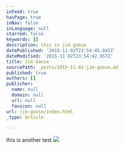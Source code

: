 ```yaml
---
inFeed: true
hasPage: true
inNav: false
inLanguage: null
starred: false
keywords: []
description: this is jim goose
datePublished: '2015-11-02T23:54:45.842Z'
dateModified: '2015-11-02T23:54:42.957Z'
title: Jim Goose
sourcePath: _posts/2015-11-02-jim-goose.md
published: true
authors: []
publisher:
  name: null
  domain: null
  url: null
  favicon: null
url: jim-goose/index.html
_type: Article

---
```

this is another test ![](https://the-grid-user-content.s3-us-west-2.amazonaws.com/97fbebba-b0b8-4406-8b5e-19bff2297a60.jpg)